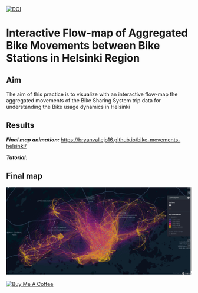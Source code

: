 [![DOI](https://zenodo.org/badge/387138317.svg)](https://zenodo.org/badge/latestdoi/387138317)

# Interactive Flow-map of Aggregated Bike Movements between Bike Stations in Helsinki Region

## Aim
The aim of this practice is to visualize with an interactive flow-map the aggregated movements of the Bike Sharing System trip data for understanding the Bike usage dynamics in Helsinki

## Results

***Final map animation:*** https://bryanvallejo16.github.io/bike-movements-helsinki/

***Tutorial:*** 

## Final map
![animation](gif/gif-movements.gif)

<a href="https://www.buymeacoffee.com/bryan.vallejo" target="_blank"><img src="https://cdn.buymeacoffee.com/buttons/v2/default-yellow.png" alt="Buy Me A Coffee" style="height: 60px !important;width: 217px !important;" ></a>
